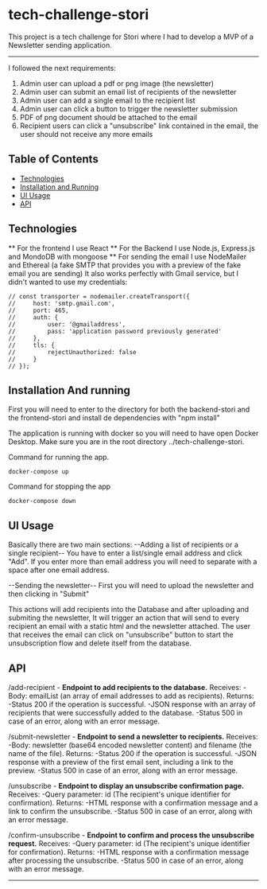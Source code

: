 # tech-challenge-stori

This project is a tech challenge for Stori where I had to develop a MVP of a Newsletter sending application.
***
I followed the next requirements: 

1. Admin user can upload a pdf or png image (the newsletter)
2. Admin user can submit an email list of recipients of the newsletter
3. Admin user can add a single email to the recipient list
4. Admin user can click a button to trigger the newsletter submission
5. PDF of png document should be attached to the email
6. Recipient users can click a "unsubscribe" link contained in the email, the user should not receive
any more emails

## Table of Contents
- [Technologies](#technologies)
- [Installation and Running](#installation)
- [UI Usage](#usage)
- [API](#api)

## Technologies
** For the frontend I use React
** For the Backend I use Node.js, Express.js and MondoDB with mongoose
** For sending the email I use NodeMailer and Ethereal (a fake SMTP that provides you with a preview of the fake email you are sending)
It also works perfectly with Gmail service, but I didn't wanted to use my credentials:

    // const transporter = nodemailer.createTransport({
    //     host: 'smtp.gmail.com',
    //     port: 465,
    //     auth: {
    //         user: '@gmailaddress',
    //         pass: 'application password previously generated'
    //     },
    //     tls: {
    //         rejectUnauthorized: false
    //     }
    // });

## Installation And running

First you will need to enter to the directory for both the backend-stori and the frontend-stori and install de dependencies with "npm install"

The application is running with docker so you will need to have open Docker Desktop.
Make sure you are in the root directory ../tech-challenge-stori.

Command for running the app.
```
docker-compose up
```

Command for stopping the app
```
docker-compose down
```

## UI Usage
Basically there are two main sections:
--Adding a list of recipients or a single recipient--
    You have to enter a list/single email address and click "Add".
    If you enter more than email address you will need to separate with a space after one email address.
    
--Sending the newsletter--
    First you will need to upload the newsletter and then clicking in "Submit"
    
This actions will add recipients into the Database and after uploading and submiting the newsletter, It will trigger an action that will send to every recipient an email with a static html and the newsletter attached.
The user that receives the email can click on "unsubscribe" button to start the unsubscription flow and delete itself from the database.

## API
/add-recipient - **Endpoint to add recipients to the database.**
    Receives:
    -Body: emailList (an array of email addresses to add as recipients).
    Returns:
    -Status 200 if the operation is successful.
    -JSON response with an array of recipients that were successfully added to the database.
    -Status 500 in case of an error, along with an error message.
 
/submit-newsletter - **Endpoint to send a newsletter to recipients.**
    Receives:
    -Body: newsletter (base64 encoded newsletter content) and filename (the name of the file).
    Returns:
    -Status 200 if the operation is successful.
    -JSON response with a preview of the first email sent, including a link to the preview.
    -Status 500 in case of an error, along with an error message.

/unsubscribe - **Endpoint to display an unsubscribe confirmation page.**
    Receives:
    -Query parameter: id (The recipient's unique identifier for confirmation).
    Returns:
    -HTML response with a confirmation message and a link to confirm the unsubscribe.
    -Status 500 in case of an error, along with an error message.

/confirm-unsubscribe - **Endpoint to confirm and process the unsubscribe request.**
    Receives: 
    -Query parameter: id (The recipient's unique identifier for confirmation).
    Returns: 
    -HTML response with a confirmation message after processing the unsubscribe.
    -Status 500 in case of an error, along with an error message.



***
